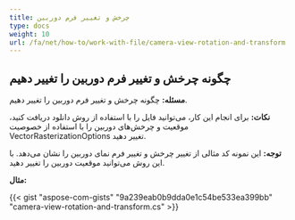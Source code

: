 ```yaml
---
title: چرخش و تغییر فرم دوربین
type: docs
weight: 10
url: /fa/net/how-to/work-with-file/camera-view-rotation-and-transform
---
```


## **چگونه چرخش و تغییر فرم دوربین را تغییر دهیم**

**مسئله:** چگونه چرخش و تغییر فرم دوربین را تغییر دهیم.

**نکات:** برای انجام این کار، می‌توانید فایل را با استفاده از روش دانلود دریافت کنید، موقعیت و چرخش‌های دوربین را با استفاده از خصوصیت VectorRasterizationOptions تغییر دهید.

**توجه:** این نمونه کد مثالی از تغییر چرخش و تغییر فرم نمای دوربین را نشان می‌دهد. با این روش می‌توانید موقعیت دوربین را تغییر دهید.

**مثال:**

{{< gist "aspose-com-gists" "9a239eab0b9dda0e1c54be533ea399bb" "camera-view-rotation-and-transform.cs" >}}
